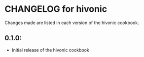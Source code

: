 # CHANGELOG for hivonic

Changes made are listed in each version of the hivonic cookbook.

## 0.1.0:

* Initial release of the hivonic cookbook

